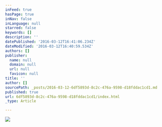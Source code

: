 ```yaml
---
inFeed: true
hasPage: true
inNav: false
inLanguage: null
starred: false
keywords: []
description: ''
datePublished: '2016-03-12T16:41:06.234Z'
dateModified: '2016-03-12T16:40:59.534Z'
authors: []
publisher:
  name: null
  domain: null
  url: null
  favicon: null
title: ''
author: []
sourcePath: _posts/2016-03-12-6df5893d-8c2c-476a-9598-d18fddac1cd1.md
published: true
url: 6df5893d-8c2c-476a-9598-d18fddac1cd1/index.html
_type: Article

---
```

![](https://the-grid-user-content.s3-us-west-2.amazonaws.com/3aa779c7-a903-40c4-8b37-f7aec6725bdf.jpg)